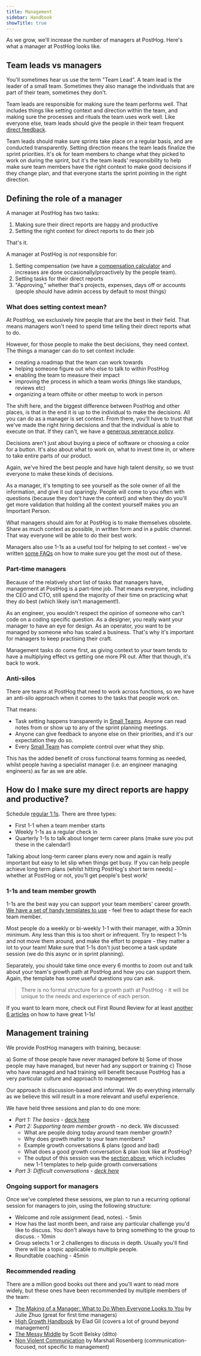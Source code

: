 ```yaml
---
title: Management
sidebar: Handbook
showTitle: true
---
```


As we grow, we'll increase the number of managers at PostHog. Here's what a manager at PostHog looks like.

## Team leads vs managers

You'll sometimes hear us use the term "Team Lead". A team lead is the leader of a small team. Sometimes they also manage the individuals that are part of their team, sometimes they don't.

Team leads are responsible for making sure the team performs well. That includes things like setting context and direction within the team, and making sure the processes and rituals the team uses work well. Like everyone else, team leads should give the people in their team frequent [direct feedback](/handbook/people/feedback).

Team leads should make sure sprints take place on a regular basis, and are conducted transparently. Setting direction means the team leads finalize the sprint priorities. It's ok for team members to change what they picked to work on during the sprint, but it's the team leads' responsibility to help make sure team members have the right context to make good decisions if they change plan, and that everyone starts the sprint pointing in the right direction.

## Defining the role of a manager

A manager at PostHog has two tasks:
1. Making sure their direct reports are happy and productive
1. Setting the right context for direct reports to do their job

That's it.

A manager at PostHog is _not_ responsible for:
1. Setting compensation (we have a [compensation calculator](/handbook/people/compensation) and increases are done occasionally/proactively by the people team).
1. Setting tasks for their direct reports
1. "Approving," whether that's projects, expenses, days off or accounts (people should have admin access by default to most things)

### What does setting context mean?

At PostHog, we exclusively hire people that are the best in their field.
That means managers won't need to spend time telling their direct reports what to do.

However, for those people to make the best decisions, they need context. The things a manager can do to set context include:
- creating a roadmap that the team can work towards
- helping someone figure out who else to talk to within PostHog
- enabling the team to measure their impact
- improving the process in which a team works (things like standups, reviews etc)
- organizing a team offsite or other meetup to work in person

The shift here, and the biggest difference between PostHog and other places, is that in the end it is up to the individual to make the decisions.
All you can do as a manager is set context. From there, you'll have to trust that we've made the right hiring decisions and that the individual is able to execute on that. If they can't, we have a [generous severance policy](/handbook/people/compensation#severance).

Decisions aren't just about buying a piece of software or choosing a color for a button. It's also about what to work on, what to invest time in, or where to take entire parts of our product.

Again, we've hired the best people and have high talent density, so we trust everyone to make these kinds of decisions.

As a manager, it's tempting to see yourself as the sole owner of all the information, and give it out sparingly.
People will come to you often with questions (because they don't have the context) and when they do you'll get more validation that holding all the context yourself makes you an Important Person.

What managers should aim for at PostHog is to make themselves obsolete. Share as much context as possible, in written form and in a public channel. That way everyone will be able to do their best work.

Managers also use 1-1s as a useful tool for helping to set context - we've written [some FAQs](/handbook/company/1-1s) on how to make sure you get the most out of these. 

### Part-time managers

Because of the relatively short list of tasks that managers have, management at PostHog is a part-time job.
That means everyone, including the CEO and CTO, still spend the majority of their time on practicing what they do best (which likely isn't management!).

As an engineer, you wouldn't respect the opinion of someone who can't code on a coding specific question.
As a designer, you really want your manager to have an eye for design.
As an operator, you want to be managed by someone who has scaled a business.
That's why it's important for managers to keep practising their craft.

Management tasks do come first, as giving context to your team tends to have a multiplying effect vs getting one more PR out. After that though, it's back to work.

### Anti-silos

There are teams at PostHog that need to work across functions, so we have an anti-silo approach when it comes to the tasks that people work on.

That means:
* Task setting happens transparently in [Small Teams](/handbook/company/small-teams). Anyone can read notes from or show up to any of the sprint planning meetings.
* Anyone can give feedback to anyone else on their priorities, and it's our expectation they do so.
* Every [Small Team](structure) has complete control over what they ship.

This has the added benefit of cross functional teams forming as needed, whilst people having a specialist manager (i.e. an engineer managing engineers) as far as we are able. 

## How do I make sure my direct reports are happy and productive?

Schedule [regular 1:1s](https://github.com/PostHog/meta/tree/main/.github/1-1-TEMPLATES). There are three types:
  - First 1-1 when a team member starts
  - Weekly 1-1s as a regular check in
  - Quarterly 1-1s to talk about longer term career plans (make sure you put these in the calendar!)

Talking about long-term career plans every now and again is really important but easy to let slip when things get busy. If you can help people achieve long term plans (whilst hitting PostHog's short term needs) - whether at PostHog or not, you'll get people's best work!

### 1-1s and team member growth

1-1s are the best way you can support your team members' career growth. [We have a set of handy templates to use](https://github.com/PostHog/meta/tree/main/.github/1-1-TEMPLATES) - feel free to adapt these for each team member. 

Most people do a weekly or bi-weekly 1-1 with their manager, with a 30min minimum. Any less than this is too short or infrequent. Try to respect 1-1s and not move them around, and make the effort to prepare - they matter a lot to your team! Make sure that 1-1s don't just become a task update session (we do this async or in sprint planning).

Separately, you should take time once every 6 months to zoom out and talk about your team's growth path at PostHog and how you can support them. Again, the template has some useful questions you can ask. 

> There is no formal structure for a growth path at PostHog - it will be unique to the needs and experience of each person.

If you want to learn more, check out First Round Review for at least [another 6 articles](https://review.firstround.com/managers-take-your-1-1s-to-the-next-level-with-these-6-must-reads) on how to have great 1-1s! 

## Management training

We provide PostHog managers with training, because:

a) Some of those people have never managed before
b) Some of those people may have managed, but never had any support or training
c) Those who have managed and had training will benefit because PostHog has a very particular culture and approach to management

Our approach is discussion-based and informal. We do everything internally as we believe this will result in a more relevant and useful experience.

We have held three sessions and plan to do one more:

- _Part 1: The basics_ - [deck here](https://docs.google.com/presentation/d/1TLMHx-w1zLjZTXoP8rxWYHkAzenS0g9LKRbvQ4jGsX0/edit#slide=id.p)
- _Part 2: Supporting team member growth_ - no deck. We discussed:
  - What are people doing today around team member growth?
  - Why does growth matter to your team members?
  - Example growth conversations & plans (good and bad)
  - What does a good growth conversation & plan look like at PostHog?
  - The output of this session was the [section above](https://posthog.com/handbook/company/management#how-do-i-make-sure-my-direct-reports-are-happy-and-productive), which includes new 1-1 templates to help guide growth conversations
- _Part 3: Difficult conversations - [deck here](https://docs.google.com/presentation/d/10nRDDpfaZKOToqP6l2aqKVkXd8k1gu-lOU7Ts4eehAM/edit?userstoinvite=james.g%40posthog.com&actionButton=1#slide=id.p)_

### Ongoing support for managers

Once we've completed these sessions, we plan to run a recurring optional session for managers to join, using the following structure:

- Welcome and role assignment (lead, notes). - 5min
- How has the last month been, and raise any particular challenge you'd like to discuss. You don't always have to bring something to the group to discuss. - 10min
- Group selects 1 or 2 challenges to discuss in depth. Usually you'll find there will be a topic applicable to multiple people.
- Roundtable coaching - 45min

### Recommended reading

There are a million good books out there and you'll want to read more widely, but these ones have been recommended by multiple members of the team:

- [The Making of a Manager: What to Do When Everyone Looks to You](https://www.goodreads.com/book/show/38821039-the-making-of-a-manager) by Julie Zhuo (great for first time managers)
- [High Growth Handbook](https://www.goodreads.com/book/show/40536148-high-growth-handbook) by Elad Gil (covers a lot of ground beyond management)
- [The Messy Middle](https://www.goodreads.com/book/show/40179007-the-messy-middle) by Scott Belsky (ditto)
- [Non Violent Communication](https://www.goodreads.com/book/show/3601593-non-violent-communication-a-language-of-life) by Marshall Rosenberg (communication-focused, not specific to management)
